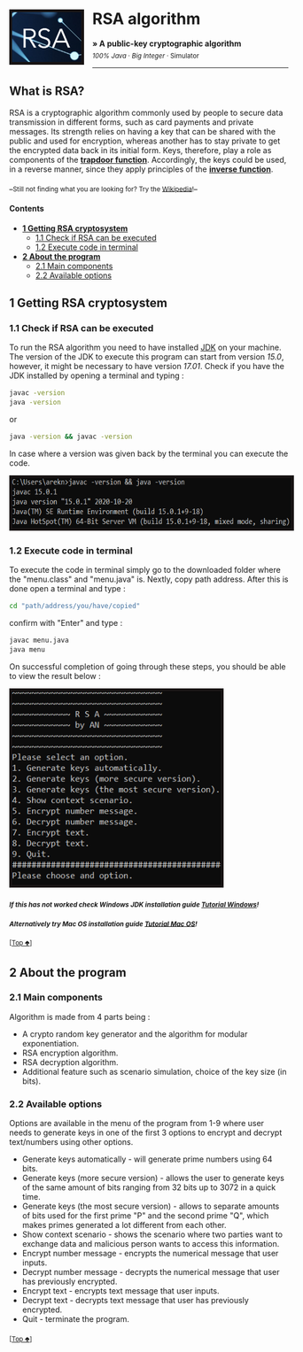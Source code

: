 # RSA algorithm <img src="RSA_Image.PNG" height="90" align="left" style="margin-right:15px; margin-bottom:19px; border: 5px solid #181414" />

**&raquo; A public-key cryptographic algorithm** <br/><sub> _100% Java_ &middot; _Big Integer_ &middot; Simulator</sub>

---

## What is RSA?

RSA is a cryptographic algorithm commonly used by people to secure data transmission in different forms, such as card payments and private messages. Its strength relies on having a key that can be shared with the public and used for encryption, whereas another has to stay private to get the encrypted data back in its initial form. Keys, therefore, play a role as components of the [**trapdoor function**](https://en.wikipedia.org/wiki/Trapdoor_function). Accordingly, the keys could be used, in a reverse manner, since they apply principles of the [**inverse function**](https://en.wikipedia.org/wiki/Inverse_function).

_<sub>Still not finding what you are looking for? Try the [Wikipedia](https://en.wikipedia.org/wiki/RSA_(cryptosystem))!</sub>\_

#### Contents

- **[1 Getting RSA cryptosystem](#1-getting-rsa-cryptosystem)**
  - [1.1 Check if RSA can be executed](#11-check-if-rsa-can-be-executed)
  - [1.2 Execute code in terminal](#12-execute-code-in-terminal)
- **[2 About the program](#2-about-the-program)**
  - [2.1 Main components](#21-main-components)
  - [2.2 Available options](#22-available-options)

## 1 Getting RSA cryptosystem

### 1.1 Check if RSA can be executed

To run the RSA algorithm you need to have installed [JDK](https://www.oracle.com/java/technologies/downloads/) on your machine.
The version of the JDK to execute this program can start from version _15.0_, however, it might be necessary to have version _17.01_.
Check if you have the JDK installed by opening a terminal and typing :

```bash
javac -version
java -version
```

or

```bash
java -version && javac -version
```

In case where a version was given back by the terminal you can execute the code.

<img src="https://github.com/ArkadiusN/RSA-algorithm/blob/master/CheckVersions.PNG" height="90" align="centre" style="border: 5px solid #181414"/>

### 1.2 Execute code in terminal

To execute the code in terminal simply go to the downloaded folder where the
"menu.class" and "menu.java" is. Nextly, copy path address.
After this is done open a terminal and type :

```bash
cd "path/address/you/have/copied"
```

confirm with "Enter" and type :

```bash
javac menu.java
java menu
```

On successful completion of going through these steps, you should be able to view the result below :

<img src="https://github.com/ArkadiusN/RSA-algorithm/blob/master/Menu.PNG" height="350" style="border: 5px solid #181414"/>

_**<sub>If this has not worked check Windows JDK installation guide [Tutorial Windows](https://www.youtube.com/watch?v=xS8cCAyTANs&t=1s)!</sub>**_

_**<sub> Alternatively try Mac OS installation guide [Tutorial Mac OS](https://www.youtube.com/watch?v=54qu9Su2Gos&t=3s)!</sub>**_

<sub>[[Top 🢁](#contents)]</sub>

## 2 About the program

### 2.1 Main components

Algorithm is made from 4 parts being :

- A crypto random key generator and the algorithm for modular exponentiation.
- RSA encryption algorithm.
- RSA decryption algorithm.
- Additional feature such as scenario simulation, choice of the key size (in bits).

### 2.2 Available options

Options are available in the menu of the program from 1-9 where user needs to generate
keys in one of the first 3 options to encrypt and decrypt text/numbers using other options.

- Generate keys automatically - will generate prime numbers using 64 bits.
- Generate keys (more secure version) - allows the user to generate keys of the same amount of bits ranging from 32 bits up to 3072 in a quick time.
- Generate keys (the most secure version) - allows to separate amounts of bits used for the first prime "P" and the second prime "Q", which makes primes generated a lot different from each other.
- Show context scenario - shows the scenario where two parties want to exchange data and malicious person wants to access this information.
- Encrypt number message - encrypts the numerical message that user inputs.
- Decrypt number message - decrypts the numerical message that user has previously encrypted.
- Encrypt text - encrypts text message that user inputs.
- Decrypt text - decrypts text message that user has previously encrypted.
- Quit - terminate the program.

<sub>[[Top 🢁](#contents)]</sub>
